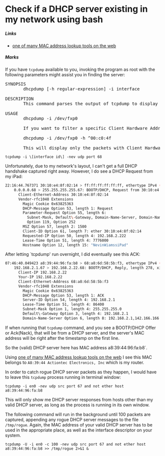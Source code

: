 # Check if a DHCP server existing in my network using bash

##### Links

*   [one of many MAC address lookup tools on the web](http://www.wireshark.org/tools/oui-lookup.html)

##### Marks

If you have `tcpdump` available to you, invoking the program as root with the following parameters might assist you in finding the server:

<pre>
SYNOPSIS
       dhcpdump [-h regular-expression] -i interface

DESCRIPTION
       This command parses the output of tcpdump to display the dhcp-packets for easier checking and debugging.

USAGE
       dhcpdump -i /dev/fxp0

       If you want to filter a specific Client Hardware Address (CHADDR), then you can specifiy it as a regular expressions:

       dhcpdump -i /dev/fxp0 -h ^00:c0:4f

       This will display only the packets with Client Hardware Addresses which start with 00:c0:4f.
</pre>

```tcpdump -i \[interface id\] -nev udp port 68```

Unfortunately, due to my network's layout, I can't get a full DHCP handshake captured right away. However, I do see a DHCP Request from my iPad:

```bash
22:16:44.767371 30:10:e4:8f:02:14 > ff:ff:ff:ff:ff:ff, ethertype IPv4 (0x0800), length 342: (tos 0x0, ttl 255, id 15652, offset 0, flags \[none\], proto UDP (17), length 328)
    0.0.0.0.68 > 255.255.255.255.67: BOOTP/DHCP, Request from 30:10:e4:8f:02:14, length 300, xid 0x42448eb6, Flags \[none\]
      Client-Ethernet-Address 30:10:e4:8f:02:14
      Vendor-rfc1048 Extensions
        Magic Cookie 0x63825363
        DHCP-Message Option 53, length 1: Request
        Parameter-Request Option 55, length 6: 
          Subnet-Mask, Default\-Gateway, Domain-Name-Server, Domain-Name
          Option 119, Option 252
        MSZ Option 57, length 2: 1500
        Client-ID Option 61, length 7: ether 30:10:e4:8f:02:14
        Requested-IP Option 50, length 4: 192.168.2.222
        Lease-Time Option 51, length 4: 7776000
        Hostname Option 12, length 15: "NevinWiamssiPad"

```
After letting \`tcpdump' run overnight, I did eventually see this ACK:
```bash
07:46:40.049423 a8:39:44:96:fa:b8 > 68:a8:6d:58:5b:f3, ethertype IPv4 (0x0800), length 320: (tos 0x0, ttl 64, id 0, offset 0, flags \[none\], proto UDP (17), length 306)
    192.168.2.1.67 > 192.168.2.22.68: BOOTP/DHCP, Reply, length 278, xid 0x5e7944f, Flags \[none\]
      Client-IP 192.168.2.22
      Your-IP 192.168.2.22
      Client-Ethernet-Address 68:a8:6d:58:5b:f3
      Vendor-rfc1048 Extensions
        Magic Cookie 0x63825363
        DHCP-Message Option 53, length 1: ACK
        Server-ID Option 54, length 4: 192.168.2.1
        Lease-Time Option 51, length 4: 86400
        Subnet-Mask Option 1, length 4: 255.255.255.0
        Default\-Gateway Option 3, length 4: 192.168.2.1
        Domain-Name-Server Option 6, length 8: 192.168.2.1,142.166.166.166
```
If when running that `tcpdump` command, and you see a BOOTP/DHCP Offer or Ack(Nack), that will be from a DHCP server, and the server's MAC address will be right after the timestamp on the first line.

So the (valid) DHCP server here has MAC address a8:39:44:96:fa:b8\`.

Using [one of many MAC address lookup tools on the web](http://www.wireshark.org/tools/oui-lookup.html) I see this MAC belongs to `A8:39:44 Actiontec Electronics, Inc` which is my router.

In order to catch rogue DHCP server packets as they happen, I would have to leave this `tcpdump` process running in terminal window:

```tcpdump -i en0 -nev udp src port 67 and not ether host a8:39:44:96:fa:b8```

This will only show me DHCP server responses from hosts other than my valid DHCP server, as long as the process is running in its own window.

The following command will run in the background until 100 packets are captured, appending any rogue DHCP server messages to the file `/tmp/rogue`. Again, the MAC address of your valid DHCP server has to be used in the appropriate place, as well as the interface descriptor on your system.

```tcpdump -U -i en0 -c 100 -nev udp src port 67 and not ether host a8:39:44:96:fa:b8 >> /tmp/rogue 2>&1 &```
